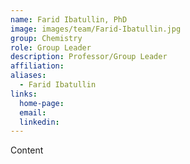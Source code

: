 ```yaml
---
name: Farid Ibatullin, PhD
image: images/team/Farid-Ibatullin.jpg
group: Chemistry
role: Group Leader
description: Professor/Group Leader
affiliation: 
aliases:
  - Farid Ibatullin
links:
  home-page: 
  email: 
  linkedin: 
---
```


Content
<br>


